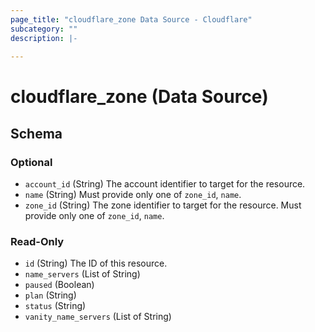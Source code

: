```yaml
---
page_title: "cloudflare_zone Data Source - Cloudflare"
subcategory: ""
description: |-
  
---
```


# cloudflare_zone (Data Source)




<!-- schema generated by tfplugindocs -->
## Schema

### Optional

- `account_id` (String) The account identifier to target for the resource.
- `name` (String) Must provide only one of `zone_id`, `name`.
- `zone_id` (String) The zone identifier to target for the resource. Must provide only one of `zone_id`, `name`.

### Read-Only

- `id` (String) The ID of this resource.
- `name_servers` (List of String)
- `paused` (Boolean)
- `plan` (String)
- `status` (String)
- `vanity_name_servers` (List of String)


